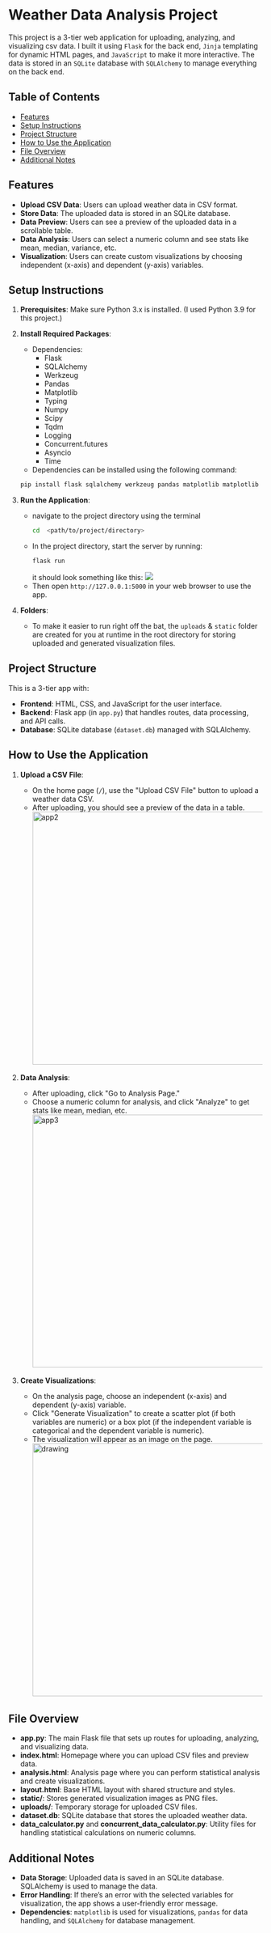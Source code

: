 # Weather Data Analysis Project

This project is a 3-tier web application for uploading, analyzing, and visualizing csv data. I built it using `Flask` for the back end, `Jinja` templating for dynamic HTML pages, and `JavaScript` to make it more interactive. The data is stored in an `SQLite` database with `SQLAlchemy` to manage everything on the back end.

## Table of Contents

- [Features](#features)
- [Setup Instructions](#setup-instructions)
- [Project Structure](#project-structure)
- [How to Use the Application](#how-to-use-the-application)
- [File Overview](#file-overview)
- [Additional Notes](#additional-notes)

## Features

- **Upload CSV Data**: Users can upload weather data in CSV format.
- **Store Data**: The uploaded data is stored in an SQLite database.
- **Data Preview**: Users can see a preview of the uploaded data in a scrollable table.
- **Data Analysis**: Users can select a numeric column and see stats like mean, median, variance, etc.
- **Visualization**: Users can create custom visualizations by choosing independent (x-axis) and dependent (y-axis) variables.

## Setup Instructions

1. **Prerequisites**: Make sure Python 3.x is installed. (I used Python 3.9 for this project.)

2. **Install Required Packages**:
   - Dependencies:
     - Flask
     - SQLAlchemy
     - Werkzeug
     - Pandas
     - Matplotlib
     - Typing
     - Numpy
     - Scipy
     - Tqdm
     - Logging
     - Concurrent.futures
     - Asyncio
     - Time
   - Dependencies can be installed using the following command:
    ```bash
    pip install flask sqlalchemy werkzeug pandas matplotlib matplotlib typing numpy scipy tqdm logging concurrent.futures asyncio time
    ```

3. **Run the Application**:
    - navigate to the project directory using the terminal
      ```bash
      cd  <path/to/project/directory>
      ```
    - In the project directory, start the server by running:
      ```bash
      flask run
      ```
      it should look something like this:
      ![](./phase09-Output01.png)
    - Then open `http://127.0.0.1:5000` in your web browser to use the app.

4. **Folders**:
    - To make it easier to run right off the bat, the `uploads` & `static` folder are created for you at runtime in the root directory for storing uploaded and generated visualization files.

## Project Structure

This is a 3-tier app with:
- **Frontend**: HTML, CSS, and JavaScript for the user interface.
- **Backend**: Flask app (in `app.py`) that handles routes, data processing, and API calls.
- **Database**: SQLite database (`dataset.db`) managed with SQLAlchemy.

## How to Use the Application

1. **Upload a CSV File**:
    - On the home page (`/`), use the "Upload CSV File" button to upload a weather data CSV.
    - After uploading, you should see a preview of the data in a table.
    <br><img src="./phase09-Output02.png" alt="app2" width="500"/><br>

2. **Data Analysis**:
    - After uploading, click "Go to Analysis Page."
    - Choose a numeric column for analysis, and click "Analyze" to get stats like mean, median, etc.
    <br><img src="./phase09-Output02.png" alt="app3" width="500"/><br>

3. **Create Visualizations**:
    - On the analysis page, choose an independent (x-axis) and dependent (y-axis) variable.
    - Click "Generate Visualization" to create a scatter plot (if both variables are numeric) or a box plot (if the independent variable is categorical and the dependent variable is numeric).
    - The visualization will appear as an image on the page.
    <br><img src="./phase09-Output04.png" alt="drawing" width="500"/><br>

## File Overview

- **app.py**: The main Flask file that sets up routes for uploading, analyzing, and visualizing data.
- **index.html**: Homepage where you can upload CSV files and preview data.
- **analysis.html**: Analysis page where you can perform statistical analysis and create visualizations.
- **layout.html**: Base HTML layout with shared structure and styles.
- **static/**: Stores generated visualization images as PNG files.
- **uploads/**: Temporary storage for uploaded CSV files.
- **dataset.db**: SQLite database that stores the uploaded weather data.
- **data_calculator.py** and **concurrent_data_calculator.py**: Utility files for handling statistical calculations on numeric columns.

## Additional Notes

- **Data Storage**: Uploaded data is saved in an SQLite database. SQLAlchemy is used to manage the data.
- **Error Handling**: If there’s an error with the selected variables for visualization, the app shows a user-friendly error message.
- **Dependencies**: `matplotlib` is used for visualizations, `pandas` for data handling, and `SQLAlchemy` for database management.
